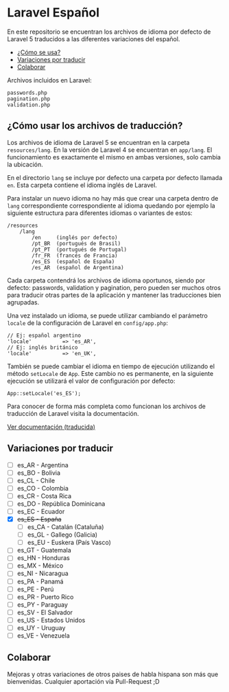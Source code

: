 # Laravel Español

En este repositorio se encuentran los archivos de idioma por defecto de Laravel 5 traducidos a las diferentes variaciones del español.

- [¿Cómo se usa?](#como-se-usa)
- [Variaciones por traducir](#variaciones-por-traducir)
- [Colaborar](#colaborar)

Archivos incluidos en Laravel:
```
passwords.php
pagination.php
validation.php
```

<a name="como-se-usa"></a>
## ¿Cómo usar los archivos de traducción?

Los archivos de idioma de Laravel 5 se encuentran en la carpeta `resources/lang`. En la versión de Laravel 4 se encuentran en `app/lang`. El funcionamiento es exactamente el mismo en ambas versiones, solo cambia la ubicación.

En el directorio `lang` se incluye por defecto una carpeta por defecto llamada `en`. Esta carpeta contiene el idioma inglés de Laravel.

Para instalar un nuevo idioma no hay más que crear una carpeta dentro de `lang` correspondiente correspondiente al idioma quedando por ejemplo la siguiente estructura para diferentes idiomas o variantes de estos:
```
/resources
    /lang
        /en     (inglés por defecto)
        /pt_BR  (portugués de Brasil)
        /pt_PT  (portugués de Portugal)
        /fr_FR  (francés de Francia)
        /es_ES  (español de España)
        /es_AR  (español de Argentina)
```
Cada carpeta contendrá los archivos de idioma oportunos, siendo por defecto: passwords, validation y pagination, pero pueden ser muchos otros para traducir otras partes de la aplicación y mantener las traducciones bien agrupadas.

Una vez instalado un idioma, se puede utilizar cambiando el parámetro `locale` de la configuración de Laravel en `config/app.php`:

```
// Ej: español argentino
'locale'          => 'es_AR',
// Ej: inglés británico
'locale'          => 'en_UK',
```

También se puede cambiar el idioma en tiempo de ejecución utilizando el método `setLocale` de `App`. Este cambio no es permanente, en la siguiente ejecución se utilizará el valor de configuración por defecto:

```
App::setLocale('es_ES');
```

Para conocer de forma más completa como funcionan los archivos de traducción de Laravel visita la documentación.

[Ver documentación (traducida)](http://laraveles.com/docs/4.1/localization)

<a name="variaciones-por-traducir"></a>
## Variaciones por traducir

- [ ] es_AR - Argentina
- [ ] es_BO - Bolivia
- [ ] es_CL - Chile
- [ ] es_CO - Colombia
- [ ] es_CR - Costa Rica
- [ ] es_DO - República Dominicana
- [ ] es_EC - Ecuador
- [x] ~~es_ES - España~~
  - [ ] es_CA - Catalán (Cataluña)
  - [ ] es_GL - Gallego (Galicia)
  - [ ] es_EU - Euskera (País Vasco)
- [ ] es_GT - Guatemala
- [ ] es_HN - Honduras
- [ ] es_MX - México
- [ ] es_NI - Nicaragua
- [ ] es_PA - Panamá
- [ ] es_PE - Perú
- [ ] es_PR - Puerto Rico
- [ ] es_PY - Paraguay
- [ ] es_SV - El Salvador
- [ ] es_US - Estados Unidos
- [ ] es_UY - Uruguay
- [ ] es_VE - Venezuela

<a name="colaborar"></a>
## Colaborar

Mejoras y otras variaciones de otros paises de habla hispana son más que bienvenidas. Cualquier aportación vía Pull-Request ;D
